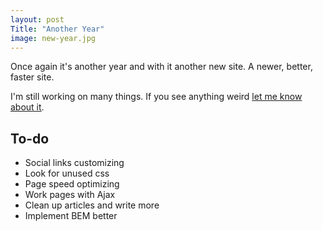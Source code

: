 ```yaml
---
layout: post
Title: "Another Year"
image: new-year.jpg
---
```


Once again it's another year and with it another new site. A newer, better, faster site.

I'm still working on many things. If you see anything weird <a href="mailto:brianmaierjr@gmail.com">let me know about it</a>.

## To-do

- Social links customizing
- Look for unused css
- Page speed optimizing
- Work pages with Ajax
- Clean up articles and write more
- Implement BEM better

